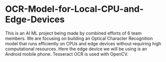 # OCR-Model-for-Local-CPU-and-Edge-Devices
This is an AI ML project being made by combined efforts of 6 team members. We are focusing on building an Optical Character Recognition model that runs efficiently on CPUs and edge devices without requiring high computational resources. Here the edge device we will be using is an Android mobile phone.
Tesseract OCR is used with OpenCV.
